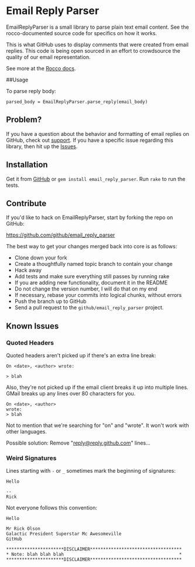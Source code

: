 # Email Reply Parser

EmailReplyParser is a small library to parse plain text email content.
See the rocco-documented source code for specifics on how it works.

This is what GitHub uses to display comments that were created from
email replies.  This code is being open sourced in an effort to
crowdsource the quality of our email representation.

See more at the [Rocco docs][rocco].

[rocco]: http://help.github.com/code/email_reply_parser/

##Usage

To parse reply body:

`parsed_body = EmailReplyParser.parse_reply(email_body)`

## Problem?

If you have a question about the behavior and formatting of email replies on GitHub, check out [support][support].  If you have a specific issue regarding this library, then hit up the [Issues][issues].

[support]: http://support.github.com/
[issues]: https://github.com/github/email_reply_parser/issues

## Installation

Get it from [GitHub][github] or `gem install email_reply_parser`.  Run `rake` to run the tests.

[github]: https://github.com/github/email_reply_parser

## Contribute

If you'd like to hack on EmailReplyParser, start by forking the repo on GitHub:

https://github.com/github/email_reply_parser

The best way to get your changes merged back into core is as follows:

* Clone down your fork
* Create a thoughtfully named topic branch to contain your change
* Hack away
* Add tests and make sure everything still passes by running rake
* If you are adding new functionality, document it in the README
* Do not change the version number, I will do that on my end
* If necessary, rebase your commits into logical chunks, without errors
* Push the branch up to GitHub
* Send a pull request to the `github/email_reply_parser` project.

## Known Issues

### Quoted Headers

Quoted headers aren't picked up if there's an extra line break:

    On <date>, <author> wrote:

    > blah

Also, they're not picked up if the email client breaks it up into
multiple lines.  GMail breaks up any lines over 80 characters for you.

    On <date>, <author>
    wrote:
    > blah

Not to mention that we're searching for "on" and "wrote".  It won't work
with other languages.

Possible solution: Remove "reply@reply.github.com" lines...

### Weird Signatures

Lines starting with `-` or `_` sometimes mark the beginning of
signatures:

    Hello

    -- 
    Rick

Not everyone follows this convention:

    Hello

    Mr Rick Olson
    Galactic President Superstar Mc Awesomeville
    GitHub

    **********************DISCLAIMER***********************************
    * Note: blah blah blah                                            *
    **********************DISCLAIMER***********************************

